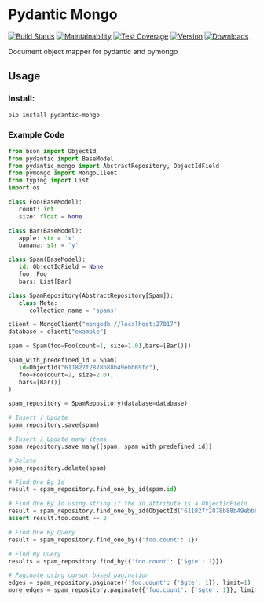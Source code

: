 # Pydantic Mongo

[![Build Status](https://github.com/jefersondaniel/pydantic-mongo/actions/workflows/test.yml/badge.svg)](https://github.com/jefersondaniel/pydantic-mongo/actions) [![Maintainability](https://api.codeclimate.com/v1/badges/5c92ea54aefa29f919cf/maintainability)](https://codeclimate.com/github/jefersondaniel/pydantic-mongo/maintainability) [![Test Coverage](https://api.codeclimate.com/v1/badges/5c92ea54aefa29f919cf/test_coverage)](https://codeclimate.com/github/jefersondaniel/pydantic-mongo/test_coverage) [![Version](https://badge.fury.io/py/pydantic-mongo.svg)](https://pypi.python.org/pypi/pydantic-mongo) [![Downloads](https://img.shields.io/pypi/dm/pydantic-mongo.svg)](https://pypi.python.org/pypi/pydantic-mongo)

Document object mapper for pydantic and pymongo

## Usage

### Install:

```bash
pip install pydantic-mongo
```

### Example Code

```python
from bson import ObjectId
from pydantic import BaseModel
from pydantic_mongo import AbstractRepository, ObjectIdField
from pymongo import MongoClient
from typing import List
import os

class Foo(BaseModel):
   count: int
   size: float = None

class Bar(BaseModel):
   apple: str = 'x'
   banana: str = 'y'

class Spam(BaseModel):
   id: ObjectIdField = None
   foo: Foo
   bars: List[Bar]

class SpamRepository(AbstractRepository[Spam]):
   class Meta:
      collection_name = 'spams'

client = MongoClient("mongodb://localhost:27017")
database = client["example"]

spam = Spam(foo=Foo(count=1, size=1.0),bars=[Bar()])

spam_with_predefined_id = Spam(
   id=ObjectId("611827f2878b88b49ebb69fc"),
   foo=Foo(count=2, size=2.0),
   bars=[Bar()]
)

spam_repository = SpamRepository(database=database)

# Insert / Update
spam_repository.save(spam)

# Insert / Update many items
spam_repository.save_many([spam, spam_with_predefined_id])

# Delete
spam_repository.delete(spam)

# Find One By Id
result = spam_repository.find_one_by_id(spam.id)

# Find One By Id using string if the id attribute is a ObjectIdField
result = spam_repository.find_one_by_id(ObjectId('611827f2878b88b49ebb69fc'))
assert result.foo.count == 2

# Find One By Query
result = spam_repository.find_one_by({'foo.count': 1})

# Find By Query
results = spam_repository.find_by({'foo.count': {'$gte': 1}})

# Paginate using cursor based pagination
edges = spam_repository.paginate({'foo.count': {'$gte': 1}}, limit=1)
more_edges = spam_repository.paginate({'foo.count': {'$gte': 1}}, limit=1, after=list(edges)[-1].cursor)
```
